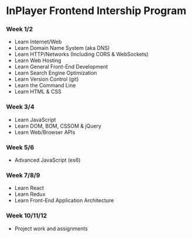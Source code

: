 # InPlayer Frontend Intership Program

### Week 1/2
- Learn Internet/Web
- Learn Domain Name System (aka DNS)
- Learn HTTP/Networks (Including CORS & WebSockets)
- Learn Web Hosting
- Learn General Front-End Development
- Learn Search Engine Optimization
- Learn Version Control (git)
- Learn the Command Line
- Learn HTML & CSS

### Week 3/4
- Learn JavaScript
- Learn DOM, BOM, CSSOM & jQuery
- Learn Web/Browser APIs

### Week 5/6
- Advanced JavaScript (es6)

### Week 7/8/9
- Learn React
- Learn Redux
- Learn Front-End Application Architecture

### Week 10/11/12
- Project work and assignments
